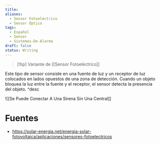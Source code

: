 ```yaml
---
title: 
aliases:
  - Sensor Fotoeléctrico
  - Sensor Óptico
tags:
  - Español
  - Sensor
  - Sistemas-De-Alarma
draft: false
status: Writing
---
```

> [!tip] Variante de [[Sensor Fotoeléctrico]]
 
Este tipo de sensor consiste en una fuente de luz y un receptor de luz colocados en lados opuestos de una zona de detección. Cuando un objeto bloquea la luz entre la fuente y el receptor, el sensor detecta la presencia del objeto.
^desc

![[Se Puede Conectar A Una Sirena Sin Una Central]]

# Fuentes
- https://solar-energia.net/energia-solar-fotovoltaica/aplicaciones/sensores-fotoelectricos